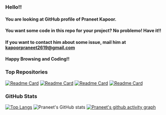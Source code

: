 ### Hello!!  
#### You are looking at GitHub profile of Praneet Kapoor.  
#### You want some code in this repo for your project? No problemo! Have it!!   
#### If you want to contact him about some issue, mail him at kapoorpraneet2619@gmail.com  
#### Happy Browsing and Coding!!  
  
  
### Top Repositories   
[![Readme Card](https://github-readme-stats.vercel.app/api/pin/?username=PraneetKapoor2619&repo=Remote-Controlled-Rover&theme=dark)](https://github.com/anuraghazra/github-readme-stats)
[![Readme Card](https://github-readme-stats.vercel.app/api/pin/?username=PraneetKapoor2619&repo=VCRS-DEP&theme=dark)](https://github.com/anuraghazra/github-readme-stats)
[![Readme Card](https://github-readme-stats.vercel.app/api/pin/?username=PraneetKapoor2619&repo=sha256&theme=dark)](https://github.com/anuraghazra/github-readme-stats)
[![Readme Card](https://github-readme-stats.vercel.app/api/pin/?username=PraneetKapoor2619&repo=sudoku&theme=dark)](https://github.com/anuraghazra/github-readme-stats)  
  
### GitHub Stats
[![Top Langs](https://github-readme-stats.vercel.app/api/top-langs/?username=PraneetKapoor2619&layout=compact&langs_count=10&hide=Vim+script&theme=dark)](https://github.com/PraneetKapoor2619/github-readme-stats)
![Praneet's GitHub stats](https://github-readme-stats.vercel.app/api?username=PraneetKapoor2619&show_icons=true&include_all_commits=true&theme=dark&ring=3BFF00)
[![Praneet's github activity graph](https://activity-graph.herokuapp.com/graph?username=PraneetKapoor2619&theme=github)](https://github.com/ashutosh00710/github-readme-activity-graph)  
